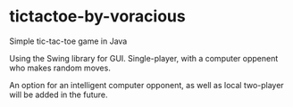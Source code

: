 # tictactoe-by-voracious
Simple tic-tac-toe game in Java 

Using the Swing library for GUI.
Single-player, with a computer oppenent who makes random moves.

An option for an intelligent computer opponent, as well as local two-player will be added in the future.